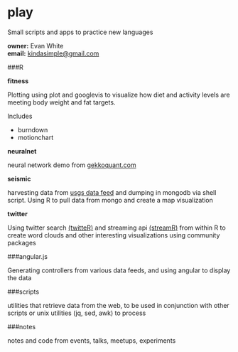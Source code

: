 play
====

Small scripts and apps to practice new languages

**owner:** Evan White  
**email:** kindasimple@gmail.com

###R

**fitness**

Plotting using plot and googlevis to visualize how diet and activity levels are meeting body weight and fat targets.

Includes

* burndown
* motionchart

**neuralnet**

neural network demo from [gekkoquant.com](http://gekkoquant.com/2012/05/26/neural-networks-with-r-simple-example/)

**seismic**

harvesting data from [usgs data feed](http://earthquake.usgs.gov/earthquakes/feed/v1.0/) and dumping in mongodb via shell script. Using R to pull data from mongo and create a map visualization

**twitter**

Using twitter search [(twitteR)](http://cran.r-project.org/web/packages/twitteR/index.html) and streaming api [(streamR)](http://cran.r-project.org/web/packages/streamR/) from within R to create word clouds and other interesting visualizations using community packages

###angular.js

Generating controllers from various data feeds, and using angular to display the data

###scripts

utilities that retrieve data from the web, to be used in conjunction with other scripts or unix utilities (jq, sed, awk) to process

###notes

notes and code from events, talks, meetups, experiments